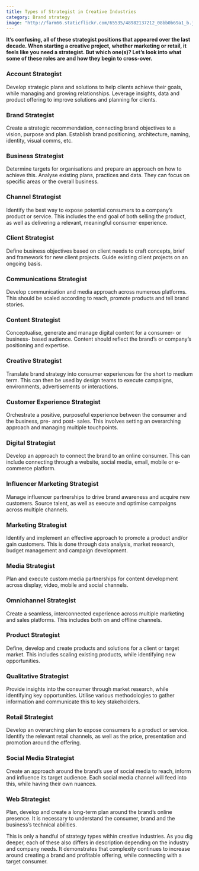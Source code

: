 ```yaml
---
title: Types of Strategist in Creative Industries
category: Brand strategy
image: "http://farm66.staticflickr.com/65535/48982137212_08bb0b69a1_b.jpg"
---
```


**It’s confusing, all of these strategist positions that appeared over the last decade. When starting a creative project, whether marketing or retail, it feels like you need a strategist. But which one(s)? Let’s look into what some of these roles are and how they begin to cross-over.** 

### Account Strategist 
Develop strategic plans and solutions to help clients achieve their goals, while managing and growing relationships. Leverage insights, data and product offering to improve solutions and planning for clients.

### Brand Strategist 
Create a strategic recommendation, connecting brand objectives to a vision, purpose and plan. Establish brand positioning, architecture, naming, identity, visual comms, etc.
 
### Business Strategist 
Determine targets for organisations and prepare an approach on how to achieve this. Analyse existing plans, practices and data. They can focus on specific areas or the overall business. 

### Channel Strategist 
Identify the best way to expose potential consumers to a company’s product or service. This includes the end goal of both selling the product, as well as delivering a relevant, meaningful consumer experience. 

### Client Strategist 
Define business objectives based on client needs to craft concepts, brief and framework for new client projects. Guide existing client projects on an ongoing basis.

### Communications Strategist 
Develop communication and media approach across numerous platforms. This should be scaled according to reach, promote products and tell brand stories.

### Content Strategist
Conceptualise, generate and manage digital content for a consumer- or business- based audience. Content should reflect the brand’s or company’s positioning and expertise. 

### Creative Strategist
Translate brand strategy into consumer experiences for the short to medium term. This can then be used by design teams to execute campaigns, environments, advertisements or interactions.

### Customer Experience Strategist 
Orchestrate a positive, purposeful experience between the consumer and the business, pre- and post- sales. This involves setting an overarching approach and managing multiple touchpoints. 

### Digital Strategist
Develop an approach to connect the brand to an online consumer. This can include connecting through a website, social media, email, mobile or e-commerce platform.

### Influencer Marketing Strategist 
Manage influencer partnerships to drive brand awareness and acquire new customers. Source talent, as well as execute and optimise campaigns across multiple channels.

### Marketing Strategist
Identify and implement an effective approach to promote a product and/or gain customers. This is done through data analysis, market research, budget management and campaign development.

### Media Strategist
Plan and execute custom media partnerships for content development across display, video, mobile and social channels.

### Omnichannel Strategist 
Create a seamless, interconnected experience across multiple marketing and sales platforms. This includes both on and offline channels.

### Product Strategist 
Define, develop and create products and solutions for a client or target market. This includes scaling existing products, while identifying new opportunities.

### Qualitative Strategist 
Provide insights into the consumer through market research, while identifying key opportunities. Utilise various methodologies to gather information and communicate this to key stakeholders.

### Retail Strategist 
Develop an overarching plan to expose consumers to a product or service. Identify the relevant retail channels, as well as the price, presentation and promotion around the offering.

### Social Media Strategist 
Create an approach around the brand’s use of social media to reach, inform and influence its target audience. Each social media channel will feed into this, while having their own nuances. 

### Web Strategist 
Plan, develop and create a long-term plan around the brand’s online presence. It is necessary to understand the consumer, brand and the business’s technical abilities. 

This is only a handful of strategy types within creative industries. As you dig deeper, each of these also differs in description depending on the industry and company needs. It demonstrates that complexity continues to increase around creating a brand and profitable offering, while connecting with a target consumer.